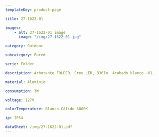 ```yaml
---
templateKey: product-page

title: 27-1622-01

images:
    - alt: 27-1622-01 image
      image: "/img/27-1622-01.jpg"

category: Outdoor

subcategory: Pared

serie: Folder

description: Arbotante FOLDER, Cree LED, 330lm. Acabado blanco -01.

material: Aluminio

consumption: 3W

voltage: 127V

colorTemperature: Blanco Cálido 3000K

ip: IP54

dataSheet: /img/27-1622-01.pdf
---
```



